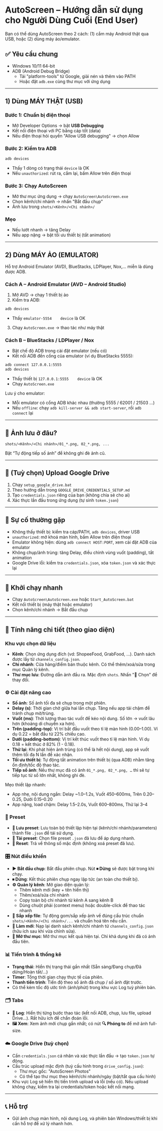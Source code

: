 # AutoScreen – Hướng dẫn sử dụng cho Người Dùng Cuối (End User)

Bạn có thể dùng AutoScreen theo 2 cách: (1) cắm máy Android thật qua USB, hoặc (2) dùng máy ảo/emulator.

## ✅ Yêu cầu chung
- Windows 10/11 64-bit
- ADB (Android Debug Bridge)
  - Tải "platform-tools" từ Google, giải nén và thêm vào PATH
  - Hoặc đặt `adb.exe` cùng thư mục với ứng dụng

---

## 1) Dùng MÁY THẬT (USB)

### Bước 1: Chuẩn bị điện thoại
- Mở Developer Options → bật **USB Debugging**
- Kết nối điện thoại với PC bằng cáp tốt (data)
- Nếu điện thoại hỏi quyền "Allow USB debugging" → chọn Allow

### Bước 2: Kiểm tra ADB
```bat
adb devices
```
- Thấy 1 dòng có trạng thái `device` là OK
- Nếu `unauthorized`: rút ra, cắm lại, bấm Allow trên điện thoại

### Bước 3: Chạy AutoScreen
- Mở thư mục ứng dụng → chạy `AutoScreen\AutoScreen.exe`
- Chọn kênh/chi nhánh → nhấn "Bắt đầu chụp"
- Ảnh lưu trong `shots/<Kênh>/<Chi nhánh>/`

### Mẹo
- Nếu lướt nhanh → tăng Delay
- Nếu app nặng → bật tối ưu thiết bị (tắt animation)

---

## 2) Dùng MÁY ẢO (EMULATOR)
Hỗ trợ Android Emulator (AVD), BlueStacks, LDPlayer, Nox,… miễn là dùng được ADB.

### Cách A – Android Emulator (AVD – Android Studio)
1. Mở AVD → chạy 1 thiết bị ảo
2. Kiểm tra ADB:
```bat
adb devices
```
- Thấy `emulator-5554    device` là OK
3. Chạy `AutoScreen.exe` → thao tác như máy thật

### Cách B – BlueStacks / LDPlayer / Nox
- Bật chế độ ADB trong cài đặt emulator (nếu có)
- Kết nối ADB đến cổng của emulator (ví dụ BlueStacks 5555):
```bat
adb connect 127.0.0.1:5555
adb devices
```
- Thấy thiết bị `127.0.0.1:5555    device` là OK
- Chạy `AutoScreen.exe`

Lưu ý cho emulator:
- Mỗi emulator có cổng ADB khác nhau (thường 5555 / 62001 / 21503 …)
- Nếu `offline`: chạy `adb kill-server && adb start-server`, rồi `adb connect` lại

---

## 📂 Ảnh lưu ở đâu?
```
shots/<Kênh>/<Chi nhánh>/01_*.png, 02_*.png, ...
```
Bật “Tự động tiếp số ảnh” để không ghi đè ảnh cũ.

---

## 🔧 (Tuỳ chọn) Upload Google Drive
1. Chạy `setup_google_drive.bat`
2. Theo hướng dẫn trong `GOOGLE_DRIVE_CREDENTIALS_SETUP.md`
3. Tạo `credentials.json` riêng của bạn (không chia sẻ cho ai)
4. Xác thực lần đầu trong ứng dụng (tự sinh `token.json`)

---

## 🧰 Sự cố thường gặp
- Không thấy thiết bị: kiểm tra cáp/PATH, `adb devices`, driver USB
- `unauthorized`: mở khoá màn hình, bấm Allow trên điện thoại
- Emulator không hiện: dùng `adb connect HOST:PORT`, xem cài đặt ADB của emulator
- Không chụp/ảnh trùng: tăng Delay, điều chỉnh vùng vuốt (padding), tắt animation
- Google Drive lỗi: kiểm tra `credentials.json`, xóa `token.json` và xác thực lại

---

## 🚀 Khởi chạy nhanh
- Chạy `AutoScreen\AutoScreen.exe` hoặc `Start_AutoScreen.bat`
- Kết nối thiết bị (máy thật hoặc emulator)
- Chọn kênh/chi nhánh → Bắt đầu chụp

---

## 🧭 Tính năng chi tiết (theo giao diện)

### Khu vực chọn dữ liệu
- **Kênh**: Chọn ứng dụng đích (vd: ShopeeFood, GrabFood, …). Danh sách được lấy từ `channels_config.json`.
- **Chi nhánh**: Cửa hàng/điểm bán thuộc kênh. Có thể thêm/xoá/sửa trong mục Quản lý kênh.
- **Thư mục lưu**: Đường dẫn ảnh đầu ra. Mặc định `shots`. Nhấn "📁 Chọn" để thay đổi.

### ⚙️ Cài đặt nâng cao
- **Số ảnh**: Số ảnh tối đa sẽ chụp trong một phiên.
- **Delay (s)**: Thời gian chờ giữa hai lần chụp. Tăng nếu app tải chậm để tránh chụp mờ/trùng.
- **Vuốt (ms)**: Thời lượng thao tác vuốt để kéo nội dung. Số lớn → vuốt lâu hơn (khoảng di chuyển xa hơn).
- **Trên (padding-top)**: Vị trí bắt đầu vuốt theo tỉ lệ màn hình (0.00–1.00). Ví dụ 0.22 = bắt đầu từ 22% chiều cao.
- **Dưới (padding-bottom)**: Vị trí kết thúc vuốt theo tỉ lệ màn hình. Ví dụ 0.18 = kết thúc ở 82% (1 - 0.18).
- **Thử lại**: Khi phát hiện ảnh trùng (có thể là hết nội dung), app sẽ vuốt thêm tối đa N lần để xác nhận.
- **Tối ưu thiết bị**: Tự động tắt animation trên thiết bị (qua ADB) nhằm tăng ổn định/tốc độ thao tác.
- **Tiếp số ảnh**: Nếu thư mục đã có ảnh `01_*.png, 02_*.png, …` thì sẽ tự tiếp tục từ số lớn nhất, không ghi đè.

Mẹo thiết lập nhanh:
- App nhẹ, nội dung ngắn: Delay ~1.0–1.2s, Vuốt 450–600ms, Trên 0.20–0.25, Dưới 0.15–0.20
- App nặng, load chậm: Delay 1.5–2.0s, Vuốt 600–800ms, Thử lại 3–4

### 💾 Preset
- **💾 Lưu preset**: Lưu toàn bộ thiết lập hiện tại (kênh/chi nhánh/parameters) thành file `.json` để tái sử dụng.
- **📂 Tải preset**: Chọn file preset `.json` đã lưu để áp dụng nhanh.
- **🔄 Reset**: Trả về thông số mặc định (không xoá preset đã lưu).

### 🎛️ Nút điều khiển
- **▶ Bắt đầu chụp**: Bắt đầu phiên chụp. Nút **⏹ Dừng** sẽ được bật trong khi chạy.
- **⏹ Dừng**: Kết thúc phiên chụp ngay lập tức (an toàn cho thiết bị).
- **⚙ Quản lý kênh**: Mở giao diện quản lý:
  - Thêm kênh mới (key + tên hiển thị)
  - Thêm/xoá/sửa chi nhánh
  - Copy toàn bộ chi nhánh từ kênh A sang kênh B
  - Dùng chuột phải (context menu) hoặc double-click để thao tác nhanh
- **🔧 Sắp xếp file**: Tự động gom/sắp xếp ảnh về đúng cấu trúc chuẩn `shots/<Kênh>/<Chi nhánh>/...` và chuẩn hoá tên nếu cần.
- **🔄 Làm mới**: Nạp lại danh sách kênh/chi nhánh từ `channels_config.json` (hữu ích sau khi vừa chỉnh sửa).
- **📁 Mở thư mục**: Mở thư mục kết quả hiện tại. Chỉ khả dụng khi đã có ảnh đầu tiên.

### 📊 Tiến trình & thống kê
- **Trạng thái**: Hiển thị trạng thái gần nhất (Sẵn sàng/Đang chụp/Đã dừng/Hoàn tất/…)
- **Timer**: Tổng thời gian chạy thực tế của phiên.
- **Thanh tiến trình**: Tiến độ theo số ảnh đã chụp / số ảnh đặt trước.
- Có thể kèm tốc độ ước tính (ảnh/phút) trong khu vực Log tuỳ phiên bản.

### 🗂️ Tabs
- **📝 Log**: Hiển thị từng bước thao tác (kết nối ADB, chụp, lưu file, upload Drive…). Rất hữu ích để chẩn đoán lỗi.
- **🖼️ Xem**: Xem ảnh mới chụp gần nhất; có nút **🔍 Phóng to** để mở ảnh full-size.

### ☁️ Google Drive (tuỳ chọn)
- Cần `credentials.json` cá nhân và xác thực lần đầu → tạo `token.json` tự động.
- Cấu trúc upload mặc định (tuỳ cấu hình trong `drive_config.json`):
  - Thư mục gốc: "AutoScreen Photos"
  - Có thể tạo thư mục theo kênh/chi nhánh/ngày (bật/tắt qua cấu hình)
- Khu vực Log sẽ hiển thị tiến trình upload và lỗi (nếu có). Nếu upload không chạy, kiểm tra lại credentials/token hoặc kết nối mạng.

---

## 📞 Hỗ trợ
- Gửi ảnh chụp màn hình, nội dung Log, và phiên bản Windows/thiết bị khi cần hỗ trợ để xử lý nhanh hơn.
